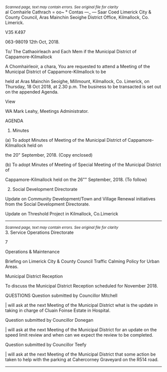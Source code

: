 *<small>Scanned page, text may contain errors. See original file for clarity</small>*  
al Comhairle Cathrach
= oo~ ° Contas —_
— Saar Coed
Limerick City & County Council,
Aras Mainchin Seoighe District Office,
Kilmallock, Co. Limerick.

V35 K497

063-98019 12th Oct, 2018.

To/ The Cathaoirleach and Each Mem if the Municipal District of Cappamore-Kilmallock

A Chomhairleoir, a chara,
You are requested to attend a Meeting of the Municipal District of Cappamore-Kilmallock to be

held at Aras Mainchin Seoighe, Millmount, Kilmallock, Co. Limerick, on Thursday, 18 Oct
2018, at 2.30 p.m. The business to be transacted is set out on the appended Agenda.

View

WA
Mark Leahy,
Meetings Administrator.

AGENDA
1. Minutes

(a) To adopt Minutes of Meeting of the Municipal District of Cappamore-Kilmallock held on

the 20" September, 2018.
(Copy enclosed)

(b) To adopt Minutes of Meeting of Special Meeting of the Municipal District of

Cappamore-Kilmallock held on the 26"" September, 2018.
(To follow)

2. Social Development Directorate

Update on Community Development/Town and Village Renewal initiatives from the
Social Development Directorate.

Update on Threshold Project in Kilmallock, Co.Limerick

---
*<small>Scanned page, text may contain errors. See original file for clarity</small>*  
3. Service Operations Directorate

7

Operations & Maintenance

Briefing on Limerick City & County Council Traffic Calming Policy for Urban Areas.

Municipal District Reception

To discuss the Municipal District Reception scheduled for November 2018.

QUESTIONS
Question submitted by Councillor Mitchell

| will ask at the next Meeting of the Municipal District what is the update in taking in
charge of Cluain Foinse Estate in Hospital.

Question submitted by Councillor Donegan

| will ask at the next Meeting of the Municipal District for an update on the speed limit
review and when can we expect the review to be completed.

Question submitted by Councillor Teefy

| will ask at the next Meeting of the Municipal District that some action be taken to help
with the parking at Cahercorney Graveyard on the R514 road.

---
